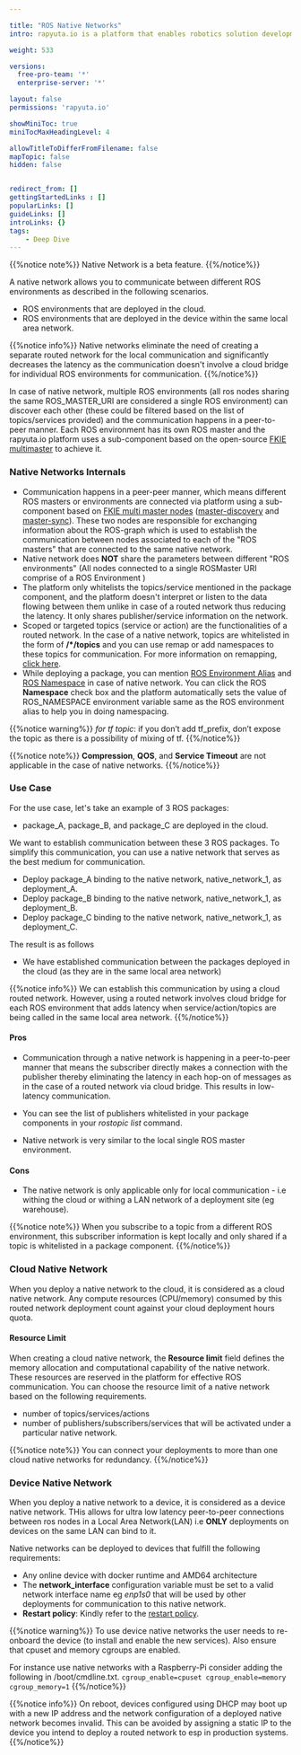 ```yaml
---

title: "ROS Native Networks"
intro: rapyuta.io is a platform that enables robotics solution development by providing the necessary software infrastructure and facilitating the interaction between multiple stakeholders who contribute to the solution development.

weight: 533

versions:
  free-pro-team: '*'
  enterprise-server: '*'

layout: false
permissions: 'rapyuta.io'

showMiniToc: true
miniTocMaxHeadingLevel: 4

allowTitleToDifferFromFilename: false
mapTopic: false
hidden: false


redirect_from: []
gettingStartedLinks : []
popularLinks: []
guideLinks: []
introLinks: {}
tags:
    - Deep Dive
---
```

{{%notice note%}}
Native Network is a beta feature.
{{%/notice%}}

A native network allows you to communicate between different ROS environments as described in the following scenarios.

* ROS environments that are deployed in the cloud.
* ROS environments that are deployed in the device within the same local area network.


{{%notice info%}}
Native networks  eliminate the need of creating a separate routed network for the local communication and significantly decreases the latency as the communication doesn't involve a cloud bridge for individual ROS environments for communication.
{{%/notice%}}

In case of native network, multiple ROS environments (all ros nodes sharing the same ROS_MASTER_URI are considered a single ROS environment) can discover each other (these could be filtered based on the list of topics/services provided) and the communication happens in a peer-to-peer manner. Each ROS environment has its own ROS master and the rapyuta.io platform uses a sub-component based on the open-source [FKIE multimaster](https://github.com/fkie/multimaster_fkie) to achieve it.

### Native Networks Internals

* Communication happens in a peer-peer manner, which means different ROS masters or environments are connected via platform using a sub-component based on [FKIE multi master nodes](https://github.com/fkie/multimaster_fkie) ([master-discovery](http://fkie.github.io/multimaster_fkie/master_discovery.html) and [master-sync](http://fkie.github.io/multimaster_fkie/master_sync.html)). These two nodes are responsible for exchanging information about the ROS-graph which is used to establish the communication between nodes associated to each of the "ROS masters" that are connected to the same native network.
* Native network does **NOT** share the parameters between different "ROS environments" (All nodes connected to a single ROSMaster URI comprise of a ROS Environment )
* The platform only whitelists the topics/service mentioned in the package component, and the platform doesn't interpret or listen to the data flowing between them unlike in case of a routed network thus reducing the latency. It only shares publisher/service information on the network.
* Scoped or targeted topics (service or action) are the functionalities of a routed network. In the case of a native network, topics are whitelisted in the form of **/*/topics** and you can use remap or add namespaces to these topics for communication. For more information on remapping, [click here](http://wiki.ros.org/roslaunch/XML/remap).
* While deploying a package, you can mention [ROS Environment Alias](/5_deep-dives/53_networking-and-communication/531_ros-network-routed/#ros-environment-aliases-runtime-identity-assignment) and [ROS Namespace](http://wiki.ros.org/ROS/EnvironmentVariables#ROS_NAMESPACE) in case of native network. You can click the ROS **Namespace** check box and the platform automatically sets the value of ROS_NAMESPACE environment variable same as the ROS environment alias to help you in doing namespacing.


{{%notice warning%}}
*for tf topic*: if you don’t add tf_prefix, don’t expose the topic as there is a possibility of mixing of tf.
{{%/notice%}}



{{%notice note%}}
**Compression**, **QOS**, and **Service Timeout** are not applicable in the case of native networks. 
{{%/notice%}}

### Use Case

For the use case, let's take an example of 3 ROS packages: 

* package_A, package_B, and package_C are deployed in the cloud.

We want to establish communication between these 3 ROS packages.  To simplify this communication, you can use a native network that serves as the best medium for communication.

* Deploy package_A binding to the native network, native_network_1, as deployment_A.
* Deploy package_B binding to the native network, native_network_1, as deployment_B.
* Deploy package_C binding to the native network, native_network_1, as deployment_C.

The result is as follows

* We have established communication between the packages deployed in the cloud (as they are in the same local area network)


{{%notice info%}}
We can establish this communication by using a cloud routed network. However, using a routed network involves cloud bridge for each ROS environment that adds latency when service/action/topics are being called in the same local area network.
{{%/notice%}}

#### Pros 

* Communication through a native network is happening in a peer-to-peer manner that means the subscriber directly makes a connection with the publisher thereby eliminating the latency in each hop-on of messages as in the case of a routed network via cloud bridge. This results in low-latency communication.

* You can see the list of publishers whitelisted in your package components in your *rostopic list* command.

* Native network is very similar to the local single ROS master environment.

#### Cons

* The native network is only applicable only for local communication - i.e withing the cloud or withing a LAN network of a deployment site (eg warehouse).


{{%notice note%}}
When you subscribe to a topic from a different ROS environment, this subscriber information is kept locally and only shared if a topic is whitelisted in a package component.
{{%/notice%}}

### Cloud Native Network

When you deploy a native network to the cloud, it is considered as a cloud native network. Any compute resources (CPU/memory) consumed by this routed network deployment count against your cloud deployment hours quota.

#### Resource Limit 

When creating a cloud native network, the **Resource limit** field defines the memory allocation and computational capability of the native network. These resources are reserved in the platform for effective ROS communication. You can choose the resource limit of a native network based on the following requirements.

* number of topics/services/actions
* number of publishers/subscribers/services that will be activated under a particular native network.

{{%notice note%}}
You can connect your deployments to more than one cloud native networks for redundancy.
{{%/notice%}}


### Device Native Network

When you deploy a native network to a device, it is considered as a device native network. THis allows for ultra low latency peer-to-peer connections between ros nodes in a Local Area Network(LAN) i.e **ONLY** deployments on devices on the same LAN can bind to it.

Native networks can be deployed to devices that fulfill the following requirements:

* Any online device with docker runtime and AMD64 architecture
* The **network_interface**  configuration variable must be set to a valid network interface name eg *enp1s0* that will be used by other deployments for communication to this native network.
* **Restart policy**: Kindly refer to the [restart policy](/5_deep-dives/52_software-development/528_deployment-phase/#restart-policy).


{{%notice warning%}}
To use device native networks the user needs to re-onboard the device (to install and enable the new services). 
Also ensure that cpuset and memory cgroups are enabled.

For instance use native networks with a Raspberry-Pi consider adding the following in /boot/cmdline.txt. `cgroup_enable=cpuset cgroup_enable=memory cgroup_memory=1` 
{{%/notice%}}



{{%notice info%}}
On reboot, devices configured using DHCP may boot up with a new IP address and the network configuration of a deployed native network becomes invalid. This can be avoided by assigning a static IP to the device you intend to deploy a routed network to esp in production systems.
{{%/notice%}}


